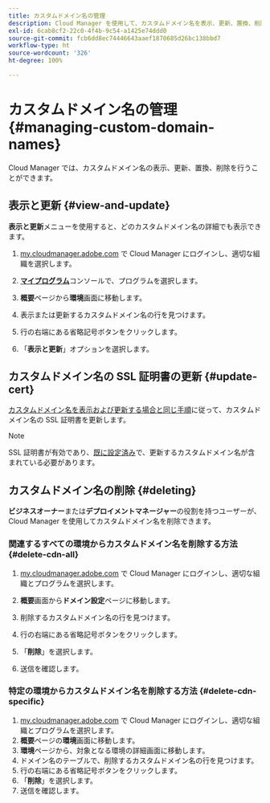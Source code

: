 ```yaml
---
title: カスタムドメイン名の管理
description: Cloud Manager を使用して、カスタムドメイン名を表示、更新、置換、削除する方法について説明します。
exl-id: 6cab8cf2-22c0-4f4b-9c54-a1425e74ddd0
source-git-commit: fcb6dd8ec74446643aaef1870685d26bc138bbd7
workflow-type: ht
source-wordcount: '326'
ht-degree: 100%

---
```


# カスタムドメイン名の管理 {#managing-custom-domain-names}

Cloud Manager では、カスタムドメイン名の表示、更新、置換、削除を行うことができます。

## 表示と更新 {#view-and-update}

**表示と更新**&#x200B;メニューを使用すると、どのカスタムドメイン名の詳細でも表示できます。

1. [my.cloudmanager.adobe.com](https://my.cloudmanager.adobe.com/) で Cloud Manager にログインし、適切な組織を選択します。

1. **[マイプログラム](/help/implementing/cloud-manager/navigation.md#my-programs)**&#x200B;コンソールで、プログラムを選択します。

1. **概要**&#x200B;ページから&#x200B;**環境**&#x200B;画面に移動します。

1. 表示または更新するカスタムドメイン名の行を見つけます。

1. 行の右端にある省略記号ボタンをクリックします。

1. 「**表示と更新**」オプションを選択します。

## カスタムドメイン名の SSL 証明書の更新 {#update-cert}

[カスタムドメイン名を表示および更新する場合と同じ手順](#view-and-update)に従って、カスタムドメイン名の SSL 証明書を更新します。

>[!NOTE]
>
>SSL 証明書が有効であり、[既に設定済み](/help/implementing/cloud-manager/managing-ssl-certifications/introduction.md)で、更新するカスタムドメイン名が含まれている必要があります。

## カスタムドメイン名の削除 {#deleting}

**ビジネスオーナー**&#x200B;または&#x200B;**デプロイメントマネージャー**&#x200B;の役割を持つユーザーが、Cloud Manager を使用してカスタムドメイン名を削除できます。

### 関連するすべての環境からカスタムドメイン名を削除する方法 {#delete-cdn-all}

1. [my.cloudmanager.adobe.com](https://my.cloudmanager.adobe.com/) で Cloud Manager にログインし、適切な組織とプログラムを選択します。

1. **概要**&#x200B;画面から&#x200B;**ドメイン設定**&#x200B;ページに移動します。

1. 削除するカスタムドメイン名の行を見つけます。

1. 行の右端にある省略記号ボタンをクリックします。

1. 「**削除**」を選択します。

1. 送信を確認します。

### 特定の環境からカスタムドメイン名を削除する方法 {#delete-cdn-specific}

1. [my.cloudmanager.adobe.com](https://my.cloudmanager.adobe.com/) で Cloud Manager にログインし、適切な組織とプログラムを選択します。
1. **概要**&#x200B;ページの&#x200B;**環境**&#x200B;画面に移動します。
1. **環境**&#x200B;ページから、対象となる環境の詳細画面に移動します。
1. ドメイン名のテーブルで、削除するカスタムドメイン名の行を見つけます。
1. 行の右端にある省略記号ボタンをクリックします。
1. 「**削除**」を選択します。
1. 送信を確認します。
